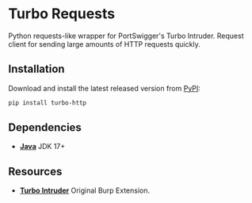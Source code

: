 # Turbo Requests
Python requests-like wrapper for PortSwigger's Turbo Intruder. Request client for sending large amounts of HTTP requests quickly.

## Installation
Download and install the latest released version from [PyPI](https://pypi.python.org/pypi/):

```bash
pip install turbo-http
```


## Dependencies
- **[Java](https://www.oracle.com/java/technologies/downloads/)** JDK 17+

## Resources
- **[Turbo Intruder](https://github.com/PortSwigger/turbo-intruder)** Original Burp Extension.
